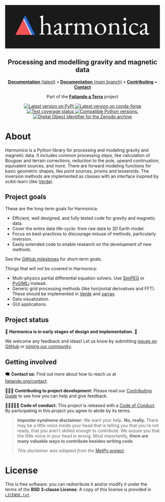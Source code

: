 <img src="https://github.com/fatiando/harmonica/raw/main/doc/_static/readme-banner.png" alt="Harmonica">

<h2 align="center">Processing and modelling gravity and magnetic data</h2>

<p align="center">
<a href="https://www.fatiando.org/harmonica"><strong>Documentation</strong> (latest)</a> •
<a href="https://www.fatiando.org/harmonica/dev"><strong>Documentation</strong> (main branch)</a> •
<a href="https://github.com/fatiando/harmonica/blob/main/CONTRIBUTING.md"><strong>Contributing</strong></a> •
<a href="https://www.fatiando.org/contact/"><strong>Contact</strong></a>
</p>

<p align="center">
Part of the <a href="https://www.fatiando.org"><strong>Fatiando a Terra</strong></a> project
</p>

<p align="center">
<a href="https://pypi.python.org/pypi/harmonica">
<img
src="http://img.shields.io/pypi/v/harmonica.svg?style=flat-square"
alt="Latest version on PyPI"
/>
</a>
<a href="https://github.com/conda-forge/harmonica-feedstock">
<img
src="https://img.shields.io/conda/vn/conda-forge/harmonica.svg?style=flat-square"
alt="Latest version on conda-forge"
/>
</a>
<a href="https://codecov.io/gh/fatiando/harmonica">
<img
src="https://img.shields.io/codecov/c/github/fatiando/harmonica/main.svg?style=flat-square"
alt="Test coverage status"
/>
</a>
<a href="https://pypi.python.org/pypi/harmonica">
<img
src="https://img.shields.io/pypi/pyversions/harmonica.svg?style=flat-square"
alt="Compatible Python versions."
/>
</a>
<a href="https://doi.org/10.5281/zenodo.3628741">
<img
src="https://img.shields.io/badge/doi-10.5281%2Fzenodo.3628741-blue.svg?style=flat-square"
alt="Digital Object Identifier for the Zenodo archive"
/>
</a>
</p>

# About

*Harmonica* is a Python library for processing and modeling gravity and
magnetic data. It includes common processing steps, like calculation of Bouguer
and terrain corrections, reduction to the pole, upward continuation, equivalent
sources, and more. There are forward modeling functions for basic geometric
shapes, like point sources, prisms and tesseroids. The inversion methods are
implemented as classes with an interface inspired by scikit-learn (like
[Verde](https://www.fatiando.org/verde)).

## Project goals

These are the long-term goals for Harmonica:

- Efficient, well designed, and fully tested code for gravity and
  magnetic data.
- Cover the entire data life-cycle: from raw data to 3D Earth model.
- Focus on best-practices to discourage misuse of methods,
  particularly inversion.
- Easily extended code to enable research on the development of new
  methods.

See the [GitHub milestones](https://github.com/fatiando/harmonica/milestones)
for short-term goals.

Things that will *not* be covered in Harmonica:

- Multi-physics partial differential equation solvers. Use
  [SimPEG](http://www.simpeg.xyz/) or [PyGIMLi](https://www.pygimli.org/)
  instead.
- Generic grid processing methods (like horizontal derivatives and FFT). These
  should be implemented in [Verde](https://www.fatiando.org/verde) and
  [xarray](https://xarray.dev).
- Data visualization.
- GUI applications.

## Project status

🚨 **Harmonica is in early stages of design and implementation.** 🚨

We welcome any feedback and ideas! Let us know by submitting
[issues on GitHub](https://github.com/fatiando/harmonica/issues) or
[joining our community](https://www.fatiando.org/contact).

## Getting involved

🗨️ **Contact us:**
Find out more about how to reach us at
[fatiando.org/contact](https://www.fatiando.org/contact/).

👩🏾‍💻 **Contributing to project development:**
Please read our
[Contributing Guide](https://github.com/fatiando/harmonica/blob/main/CONTRIBUTING.md)
to see how you can help and give feedback.

🧑🏾‍🤝‍🧑🏼 **Code of conduct:**
This project is released with a
[Code of Conduct](https://github.com/fatiando/community/blob/main/CODE_OF_CONDUCT.md).
By participating in this project you agree to abide by its terms.

> **Imposter syndrome disclaimer:**
> We want your help. **No, really.** There may be a little voice inside your
> head that is telling you that you're not ready, that you aren't skilled
> enough to contribute. We assure you that the little voice in your head is
> wrong. Most importantly, **there are many valuable ways to contribute besides
> writing code**.
>
> *This disclaimer was adapted from the*
> [MetPy project](https://github.com/Unidata/MetPy).

# License

This is free software: you can redistribute it and/or modify it under the terms
of the **BSD 3-clause License**. A copy of this license is provided in
[`LICENSE.txt`](https://github.com/fatiando/harmonica/blob/main/LICENSE.txt).
